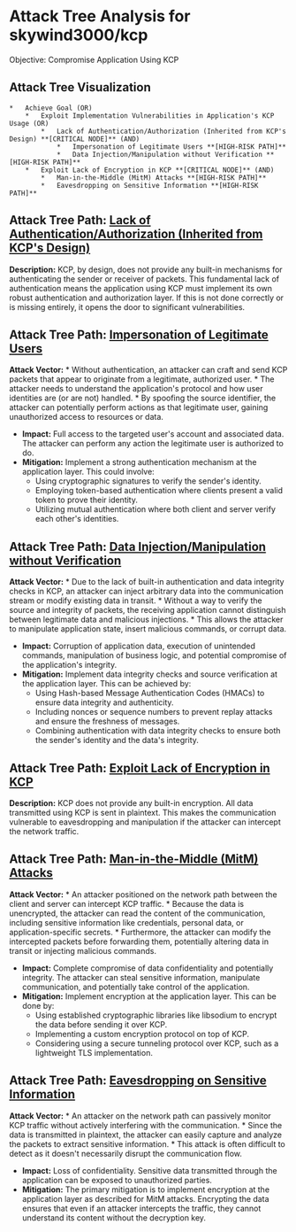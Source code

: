 # Attack Tree Analysis for skywind3000/kcp

Objective: Compromise Application Using KCP

## Attack Tree Visualization

```
*   Achieve Goal (OR)
    *   Exploit Implementation Vulnerabilities in Application's KCP Usage (OR)
        *   Lack of Authentication/Authorization (Inherited from KCP's Design) **[CRITICAL NODE]** (AND)
            *   Impersonation of Legitimate Users **[HIGH-RISK PATH]**
            *   Data Injection/Manipulation without Verification **[HIGH-RISK PATH]**
    *   Exploit Lack of Encryption in KCP **[CRITICAL NODE]** (AND)
        *   Man-in-the-Middle (MitM) Attacks **[HIGH-RISK PATH]**
        *   Eavesdropping on Sensitive Information **[HIGH-RISK PATH]**
```


## Attack Tree Path: [Lack of Authentication/Authorization (Inherited from KCP's Design)](./attack_tree_paths/lack_of_authenticationauthorization__inherited_from_kcp's_design_.md)

**Description:** KCP, by design, does not provide any built-in mechanisms for authenticating the sender or receiver of packets. This fundamental lack of authentication means the application using KCP must implement its own robust authentication and authorization layer. If this is not done correctly or is missing entirely, it opens the door to significant vulnerabilities.

## Attack Tree Path: [Impersonation of Legitimate Users](./attack_tree_paths/impersonation_of_legitimate_users.md)

**Attack Vector:**
    *   Without authentication, an attacker can craft and send KCP packets that appear to originate from a legitimate, authorized user.
    *   The attacker needs to understand the application's protocol and how user identities are (or are not) handled.
    *   By spoofing the source identifier, the attacker can potentially perform actions as that legitimate user, gaining unauthorized access to resources or data.
*   **Impact:**  Full access to the targeted user's account and associated data. The attacker can perform any action the legitimate user is authorized to do.
*   **Mitigation:** Implement a strong authentication mechanism at the application layer. This could involve:
    *   Using cryptographic signatures to verify the sender's identity.
    *   Employing token-based authentication where clients present a valid token to prove their identity.
    *   Utilizing mutual authentication where both client and server verify each other's identities.

## Attack Tree Path: [Data Injection/Manipulation without Verification](./attack_tree_paths/data_injectionmanipulation_without_verification.md)

**Attack Vector:**
    *   Due to the lack of built-in authentication and data integrity checks in KCP, an attacker can inject arbitrary data into the communication stream or modify existing data in transit.
    *   Without a way to verify the source and integrity of packets, the receiving application cannot distinguish between legitimate data and malicious injections.
    *   This allows the attacker to manipulate application state, insert malicious commands, or corrupt data.
*   **Impact:** Corruption of application data, execution of unintended commands, manipulation of business logic, and potential compromise of the application's integrity.
*   **Mitigation:** Implement data integrity checks and source verification at the application layer. This can be achieved by:
    *   Using Hash-based Message Authentication Codes (HMACs) to ensure data integrity and authenticity.
    *   Including nonces or sequence numbers to prevent replay attacks and ensure the freshness of messages.
    *   Combining authentication with data integrity checks to ensure both the sender's identity and the data's integrity.

## Attack Tree Path: [Exploit Lack of Encryption in KCP](./attack_tree_paths/exploit_lack_of_encryption_in_kcp.md)

**Description:** KCP does not provide any built-in encryption. All data transmitted using KCP is sent in plaintext. This makes the communication vulnerable to eavesdropping and manipulation if the attacker can intercept the network traffic.

## Attack Tree Path: [Man-in-the-Middle (MitM) Attacks](./attack_tree_paths/man-in-the-middle__mitm__attacks.md)

**Attack Vector:**
    *   An attacker positioned on the network path between the client and server can intercept KCP traffic.
    *   Because the data is unencrypted, the attacker can read the content of the communication, including sensitive information like credentials, personal data, or application-specific secrets.
    *   Furthermore, the attacker can modify the intercepted packets before forwarding them, potentially altering data in transit or injecting malicious commands.
*   **Impact:** Complete compromise of data confidentiality and potentially integrity. The attacker can steal sensitive information, manipulate communication, and potentially take control of the application.
*   **Mitigation:** Implement encryption at the application layer. This can be done by:
    *   Using established cryptographic libraries like libsodium to encrypt the data before sending it over KCP.
    *   Implementing a custom encryption protocol on top of KCP.
    *   Considering using a secure tunneling protocol over KCP, such as a lightweight TLS implementation.

## Attack Tree Path: [Eavesdropping on Sensitive Information](./attack_tree_paths/eavesdropping_on_sensitive_information.md)

**Attack Vector:**
    *   An attacker on the network path can passively monitor KCP traffic without actively interfering with the communication.
    *   Since the data is transmitted in plaintext, the attacker can easily capture and analyze the packets to extract sensitive information.
    *   This attack is often difficult to detect as it doesn't necessarily disrupt the communication flow.
*   **Impact:** Loss of confidentiality. Sensitive data transmitted through the application can be exposed to unauthorized parties.
*   **Mitigation:**  The primary mitigation is to implement encryption at the application layer as described for MitM attacks. Encrypting the data ensures that even if an attacker intercepts the traffic, they cannot understand its content without the decryption key.


